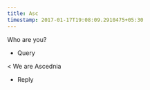 ```yaml
---
title: Asc
timestamp: 2017-01-17T19:08:09.2910475+05:30
---
```


Who are you?
* Query

< We are Ascednia
* Reply
